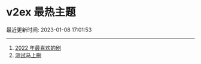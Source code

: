 # v2ex 最热主题

最近更新时间: 2023-01-08 17:01:53

--- 
1. [2022 年最喜欢的剧](https://www.v2ex.com/t/907303) 
2. [测试马上删](https://www.v2ex.com/t/907317) 
